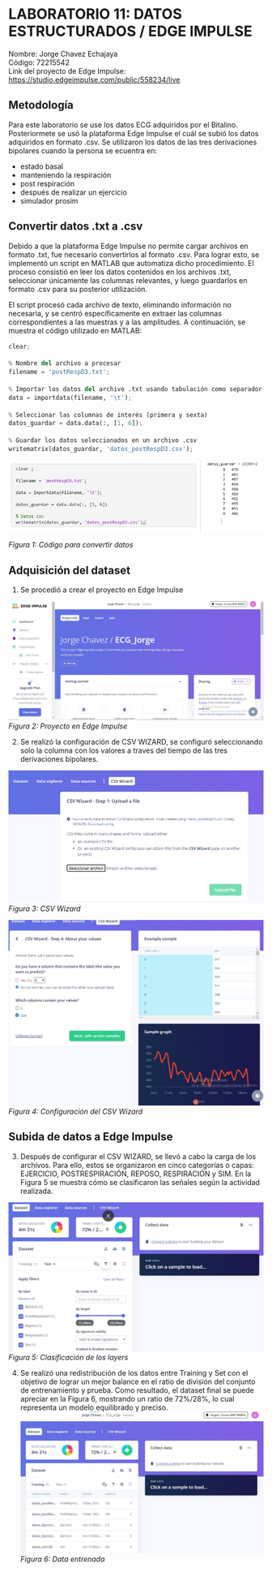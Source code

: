 # **LABORATORIO 11: DATOS ESTRUCTURADOS / EDGE IMPULSE**
Nombre: Jorge Chavez Echajaya\
Código: 72215542\
Link del proyecto de Edge Impulse: https://studio.edgeimpulse.com/public/558234/live 

## **Metodología** 
Para este laboratorio se use los datos ECG adquiridos por el Bitalino. Posteriormete se usó la plataforma Edge Impulse el cuál se subió los datos adquiridos en formato .csv. Se utilizaron los datos de las tres derivaciones bipolares cuando la persona se ecuentra en:
- estado basal
- manteniendo la respiración
- post respiración
- después de realizar un ejercicio
- simulador prosim

## **Convertir datos .txt a .csv** 
Debido a que la plataforma Edge Impulse no permite cargar archivos en formato .txt, fue necesario convertirlos al formato .csv. Para lograr esto, se implementó un script en MATLAB que automatiza dicho procedimiento. El proceso consistió en leer los datos contenidos en los archivos .txt, seleccionar únicamente las columnas relevantes, y luego guardarlos en formato .csv para su posterior utilización.

El script procesó cada archivo de texto, eliminando información no necesaria, y se centró específicamente en extraer las columnas correspondientes a las muestras y a las amplitudes. A continuación, se muestra el código utilizado en MATLAB:

```python
clear;

% Nombre del archivo a procesar
filename = 'postRespD3.txt';

% Importar los datos del archivo .txt usando tabulación como separador
data = importdata(filename, '\t');

% Seleccionar las columnas de interés (primera y sexta)
datos_guardar = data.data(:, [1, 6]);

% Guardar los datos seleccionados en un archivo .csv
writematrix(datos_guardar, 'datos_postRespD3.csv');
```
![Imagen 1](fotos/image(1).png)

*Figura 1: Código para convertir datos*

## **Adquisición del dataset** 
1. Se procedió a crear el proyecto en Edge Impulse

![Imagen 2](fotos/image(2).png) 
*Figura 2: Proyecto en Edge Impulse*


2. Se realizó la configuración de CSV WIZARD, se configuró seleccionando solo la columna con los valores a traves del tiempo de las tres derivaciones bipolares.

![Imagen 3](fotos/image(3).png)
*Figura 3: CSV Wizard*

![Imagen 4](fotos/image(4).png)
*Figura 4: Configuración del CSV Wizard*

## **Subida de datos a Edge Impulse** 
3. Después de configurar el CSV WIZARD, se llevó a cabo la carga de los archivos. Para ello, estos se organizaron en cinco categorías o capas: EJERCICIO, POSTRESPIRACIÓN, REPOSO, RESPIRACIÓN y SIM. En la Figura 5 se muestra cómo se clasificaron las señales según la actividad realizada.

![Imagen 5](fotos/image(6).png)
*Figura 5: Clasificación de los layers*

4. Se realizó una redistribución de los datos entre Training y Set con el objetivo de lograr un mejor balance en el ratio de división del conjunto de entrenamiento y prueba. Como resultado, el dataset final se puede apreciar en la Figura 6, mostrando un ratio de 72%/28%, lo cual representa un modelo equilibrado y preciso.
![Imagen 6](fotos/image(5).png)
*Figura 6: Data entrenada*


